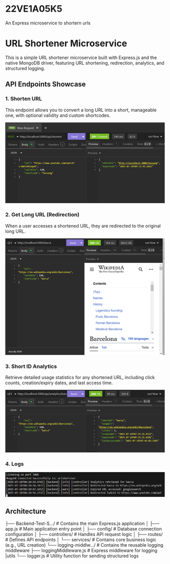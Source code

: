 # 22VE1A05K5

An Express microservice to shortern urls

# URL Shortener Microservice

This is a simple URL shortener microservice built with Express.js and the native MongoDB driver, featuring URL shortening, redirection, analytics, and structured logging.

## API Endpoints Showcase

### 1. Shorten URL

This endpoint allows you to convert a long URL into a short, manageable one, with optional validity and custom shortcodes.

![Shorten URL Response](outputs/shortenUrl.png)

### 2. Get Long URL (Redirection)

When a user accesses a shortened URL, they are redirected to the original long URL.

![Get Long URL Redirection](outputs/getLongUrl.png)

### 3. Short ID Analytics

Retrieve detailed usage statistics for any shortened URL, including click counts, creation/expiry dates, and last access time.

![Short ID Analytics Response](./outputs/shortidAnalytics.png)

### 4. Logs

![Logs](./outputs/logOutput.png)

## Architecture

├── Backend-Test-S.../  # Contains the main Express.js application
│   ├── app.js          # Main application entry point
│   ├── config/         # Database connection configuration
│   ├── controllers/    # Handles API request logic
│   ├── routes/         # Defines API endpoints
│   └── services/       # Contains core business logic (e.g., URL creation)
└── logging-middlw.../  # Contains the reusable logging middleware
├── loggingMiddleware.js # Express middleware for logging
    |utils
    └── logger.js            # Utility function for sending structured logs
